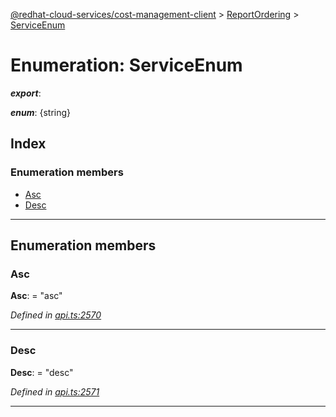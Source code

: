 [@redhat-cloud-services/cost-management-client](../README.md) > [ReportOrdering](../modules/reportordering.md) > [ServiceEnum](../enums/reportordering.serviceenum.md)

# Enumeration: ServiceEnum

*__export__*: 

*__enum__*: {string}

## Index

### Enumeration members

* [Asc](reportordering.serviceenum.md#asc)
* [Desc](reportordering.serviceenum.md#desc)

---

## Enumeration members

<a id="asc"></a>

###  Asc

**Asc**:  = "asc"

*Defined in [api.ts:2570](https://github.com/karelhala/javascript-clients/blob/master/packages/cost-management/api.ts#L2570)*

___
<a id="desc"></a>

###  Desc

**Desc**:  = "desc"

*Defined in [api.ts:2571](https://github.com/karelhala/javascript-clients/blob/master/packages/cost-management/api.ts#L2571)*

___

